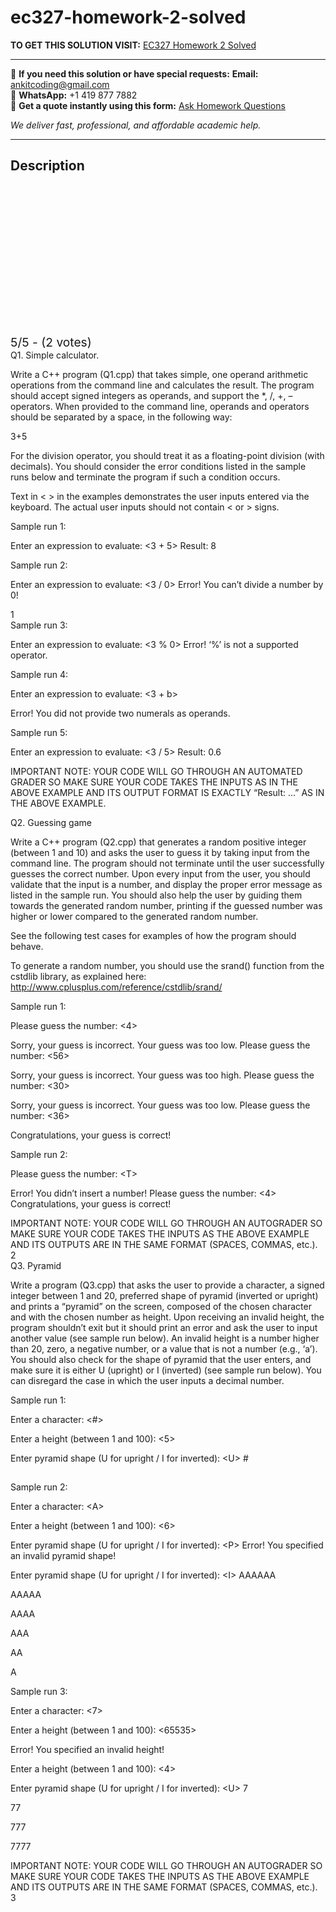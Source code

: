 # ec327-homework-2-solved
**TO GET THIS SOLUTION VISIT:** [EC327 Homework 2 Solved](https://www.ankitcodinghub.com/product/ec327-homework-2-solved/)


---

📩 **If you need this solution or have special requests:** **Email:** ankitcoding@gmail.com  
📱 **WhatsApp:** +1 419 877 7882  
📄 **Get a quote instantly using this form:** [Ask Homework Questions](https://www.ankitcodinghub.com/services/ask-homework-questions/)

*We deliver fast, professional, and affordable academic help.*

---

<h2>Description</h2>



<div class="kk-star-ratings kksr-auto kksr-align-center kksr-valign-top" data-payload="{&quot;align&quot;:&quot;center&quot;,&quot;id&quot;:&quot;100176&quot;,&quot;slug&quot;:&quot;default&quot;,&quot;valign&quot;:&quot;top&quot;,&quot;ignore&quot;:&quot;&quot;,&quot;reference&quot;:&quot;auto&quot;,&quot;class&quot;:&quot;&quot;,&quot;count&quot;:&quot;2&quot;,&quot;legendonly&quot;:&quot;&quot;,&quot;readonly&quot;:&quot;&quot;,&quot;score&quot;:&quot;5&quot;,&quot;starsonly&quot;:&quot;&quot;,&quot;best&quot;:&quot;5&quot;,&quot;gap&quot;:&quot;4&quot;,&quot;greet&quot;:&quot;Rate this product&quot;,&quot;legend&quot;:&quot;5\/5 - (2 votes)&quot;,&quot;size&quot;:&quot;24&quot;,&quot;title&quot;:&quot;EC327 Homework 2 Solved&quot;,&quot;width&quot;:&quot;138&quot;,&quot;_legend&quot;:&quot;{score}\/{best} - ({count} {votes})&quot;,&quot;font_factor&quot;:&quot;1.25&quot;}">

<div class="kksr-stars">

<div class="kksr-stars-inactive">
            <div class="kksr-star" data-star="1" style="padding-right: 4px">


<div class="kksr-icon" style="width: 24px; height: 24px;"></div>
        </div>
            <div class="kksr-star" data-star="2" style="padding-right: 4px">


<div class="kksr-icon" style="width: 24px; height: 24px;"></div>
        </div>
            <div class="kksr-star" data-star="3" style="padding-right: 4px">


<div class="kksr-icon" style="width: 24px; height: 24px;"></div>
        </div>
            <div class="kksr-star" data-star="4" style="padding-right: 4px">


<div class="kksr-icon" style="width: 24px; height: 24px;"></div>
        </div>
            <div class="kksr-star" data-star="5" style="padding-right: 4px">


<div class="kksr-icon" style="width: 24px; height: 24px;"></div>
        </div>
    </div>

<div class="kksr-stars-active" style="width: 138px;">
            <div class="kksr-star" style="padding-right: 4px">


<div class="kksr-icon" style="width: 24px; height: 24px;"></div>
        </div>
            <div class="kksr-star" style="padding-right: 4px">


<div class="kksr-icon" style="width: 24px; height: 24px;"></div>
        </div>
            <div class="kksr-star" style="padding-right: 4px">


<div class="kksr-icon" style="width: 24px; height: 24px;"></div>
        </div>
            <div class="kksr-star" style="padding-right: 4px">


<div class="kksr-icon" style="width: 24px; height: 24px;"></div>
        </div>
            <div class="kksr-star" style="padding-right: 4px">


<div class="kksr-icon" style="width: 24px; height: 24px;"></div>
        </div>
    </div>
</div>


<div class="kksr-legend" style="font-size: 19.2px;">
            5/5 - (2 votes)    </div>
    </div>
<div class="page" title="Page 1">
<div class="layoutArea">
<div class="column">
Q1. Simple calculator.

Write a C++ program (Q1.cpp) that takes simple, one operand arithmetic operations from the command line and calculates the result. The program should accept signed integers as operands, and support the *, /, +, – operators. When provided to the command line, operands and operators should be separated by a space, in the following way:

3+5

For the division operator, you should treat it as a floating-point division (with decimals). You should consider the error conditions listed in the sample runs below and terminate the program if such a condition occurs.

Text in &lt; &gt; in the examples demonstrates the user inputs entered via the keyboard. The actual user inputs should not contain &lt; or &gt; signs.

</div>
</div>
<div class="section">
<div class="layoutArea">
<div class="column">
Sample run 1:

Enter an expression to evaluate: &lt;3 + 5&gt; Result: 8

Sample run 2:

Enter an expression to evaluate: &lt;3 / 0&gt; Error! You can’t divide a number by 0!

</div>
</div>
</div>
<div class="layoutArea">
<div class="column">
1

</div>
</div>
</div>
<div class="page" title="Page 2">
<div class="section">
<div class="layoutArea">
<div class="column">
Sample run 3:

Enter an expression to evaluate: &lt;3 % 0&gt; Error! ‘%’ is not a supported operator.

Sample run 4:

Enter an expression to evaluate: &lt;3 + b&gt;

Error! You did not provide two numerals as operands.

Sample run 5:

Enter an expression to evaluate: &lt;3 / 5&gt; Result: 0.6

</div>
</div>
</div>
<div class="layoutArea">
<div class="column">
IMPORTANT NOTE: YOUR CODE WILL GO THROUGH AN AUTOMATED GRADER SO MAKE SURE YOUR CODE TAKES THE INPUTS AS IN THE ABOVE EXAMPLE AND ITS OUTPUT FORMAT IS EXACTLY “Result: …” AS IN THE ABOVE EXAMPLE.

Q2. Guessing game

Write a C++ program (Q2.cpp) that generates a random positive integer (between 1 and 10) and asks the user to guess it by taking input from the command line. The program should not terminate until the user successfully guesses the correct number. Upon every input from the user, you should validate that the input is a number, and display the proper error message as listed in the sample run. You should also help the user by guiding them towards the generated random number, printing if the guessed number was higher or lower compared to the generated random number.

See the following test cases for examples of how the program should behave.

To generate a random number, you should use the srand() function from the cstdlib library, as explained here: http://www.cplusplus.com/reference/cstdlib/srand/

</div>
</div>
<div class="section">
<div class="layoutArea">
<div class="column">
Sample run 1:

Please guess the number: &lt;4&gt;

Sorry, your guess is incorrect. Your guess was too low. Please guess the number: &lt;56&gt;

Sorry, your guess is incorrect. Your guess was too high. Please guess the number: &lt;30&gt;

Sorry, your guess is incorrect. Your guess was too low. Please guess the number: &lt;36&gt;

Congratulations, your guess is correct!

Sample run 2:

Please guess the number: &lt;T&gt;

Error! You didn’t insert a number! Please guess the number: &lt;4&gt; Congratulations, your guess is correct!

</div>
</div>
</div>
<div class="layoutArea">
<div class="column">
IMPORTANT NOTE: YOUR CODE WILL GO THROUGH AN AUTOGRADER SO MAKE SURE YOUR CODE TAKES THE INPUTS AS THE ABOVE EXAMPLE AND ITS OUTPUTS ARE IN THE SAME FORMAT (SPACES, COMMAS, etc.).

</div>
</div>
<div class="layoutArea">
<div class="column">
2

</div>
</div>
</div>
<div class="page" title="Page 3">
<div class="layoutArea">
<div class="column">
Q3. Pyramid

Write a program (Q3.cpp) that asks the user to provide a character, a signed integer between 1 and 20, preferred shape of pyramid (inverted or upright) and prints a “pyramid” on the screen, composed of the chosen character and with the chosen number as height. Upon receiving an invalid height, the program shouldn’t exit but it should print an error and ask the user to input another value (see sample run below). An invalid height is a number higher than 20, zero, a negative number, or a value that is not a number (e.g., ‘a’). You should also check for the shape of pyramid that the user enters, and make sure it is either U (upright) or I (inverted) (see sample run below). You can disregard the case in which the user inputs a decimal number.

</div>
</div>
<div class="section">
<div class="layoutArea">
<div class="column">
Sample run 1:

Enter a character: &lt;#&gt;

Enter a height (between 1 and 100): &lt;5&gt;

Enter pyramid shape (U for upright / I for inverted): &lt;U&gt; #

##

###

####

#####

Sample run 2:

Enter a character: &lt;A&gt;

Enter a height (between 1 and 100): &lt;6&gt;

Enter pyramid shape (U for upright / I for inverted): &lt;P&gt; Error! You specified an invalid pyramid shape!

Enter pyramid shape (U for upright / I for inverted): &lt;I&gt; AAAAAA

AAAAA

AAAA

AAA

AA

A

Sample run 3:

Enter a character: &lt;7&gt;

Enter a height (between 1 and 100): &lt;65535&gt;

Error! You specified an invalid height!

Enter a height (between 1 and 100): &lt;4&gt;

Enter pyramid shape (U for upright / I for inverted): &lt;U&gt; 7

77

777

7777

</div>
</div>
</div>
<div class="layoutArea">
<div class="column">
IMPORTANT NOTE: YOUR CODE WILL GO THROUGH AN AUTOGRADER SO MAKE SURE YOUR CODE TAKES THE INPUTS AS THE ABOVE EXAMPLE AND ITS OUTPUTS ARE IN THE SAME FORMAT (SPACES, COMMAS, etc.).

</div>
</div>
<div class="layoutArea">
<div class="column">
3

</div>
</div>
</div>
